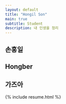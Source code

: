 ```yaml
---
layout: default
title: "Hongil Son"
main: true
subtitle: Student
description: 내 인생을 정리
---
```

<div class="intro-animation">
<section class="explanation">
    <h1 class="intro">
    손홍일
    </h1>
    <h1 class="intro">Hongber
    </h1>
    <h2 class="intro">가즈아</h2>
</section>
</div>
{% include resume.html %}
